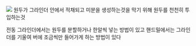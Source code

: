 ![](https://youtu.be/7_U8nwO4cy0?si=E1MKBOTl-LYOZk2B)
원두가 그라인더 안에서 적채되고 미분을 생성하는것을 막기 위해 원두를 천천히 투입하는것

전동 그라인더에서는 원두를 분할하거나 한알씩 넣는 방법이 있고 
핸드밀에서는 그라인더를 기울여 버에 조금씩만 들어가게 하는 방법이 있다